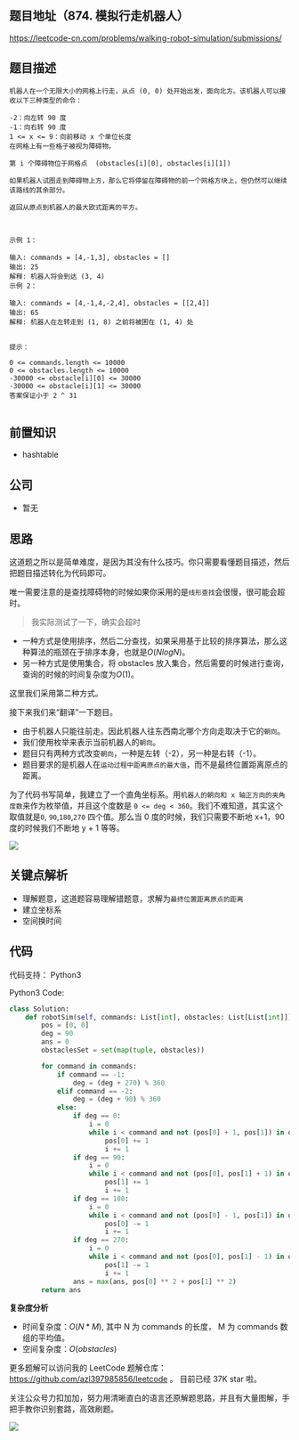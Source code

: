 ## 题目地址（874. 模拟行走机器人）

https://leetcode-cn.com/problems/walking-robot-simulation/submissions/

## 题目描述

```
机器人在一个无限大小的网格上行走，从点 (0, 0) 处开始出发，面向北方。该机器人可以接收以下三种类型的命令：

-2：向左转 90 度
-1：向右转 90 度
1 <= x <= 9：向前移动 x 个单位长度
在网格上有一些格子被视为障碍物。

第 i 个障碍物位于网格点  (obstacles[i][0], obstacles[i][1])

如果机器人试图走到障碍物上方，那么它将停留在障碍物的前一个网格方块上，但仍然可以继续该路线的其余部分。

返回从原点到机器人的最大欧式距离的平方。

 

示例 1：

输入: commands = [4,-1,3], obstacles = []
输出: 25
解释: 机器人将会到达 (3, 4)
示例 2：

输入: commands = [4,-1,4,-2,4], obstacles = [[2,4]]
输出: 65
解释: 机器人在左转走到 (1, 8) 之前将被困在 (1, 4) 处
 

提示：

0 <= commands.length <= 10000
0 <= obstacles.length <= 10000
-30000 <= obstacle[i][0] <= 30000
-30000 <= obstacle[i][1] <= 30000
答案保证小于 2 ^ 31


```

## 前置知识

- hashtable

## 公司

- 暂无

## 思路

这道题之所以是简单难度，是因为其没有什么技巧。你只需要看懂题目描述，然后把题目描述转化为代码即可。

唯一需要注意的是查找障碍物的时候如果你采用的是`线形查找`会很慢，很可能会超时。

> 我实际测试了一下，确实会超时

- 一种方式是使用排序，然后二分查找，如果采用基于比较的排序算法，那么这种算法的瓶颈在于排序本身，也就是$O(NlogN)$。
- 另一种方式是使用集合，将 obstacles 放入集合，然后需要的时候进行查询，查询的时候的时间复杂度为$O(1)$。

这里我们采用第二种方式。

接下来我们来“翻译”一下题目。

- 由于机器人只能往前走。因此机器人往东西南北哪个方向走取决于它的`朝向`。
- 我们使用枚举来表示当前机器人的`朝向`。
- 题目只有两种方式改变`朝向`，一种是左转（-2），另一种是右转（-1）。
- 题目要求的是机器人在`运动过程中距离原点的最大值`，而不是最终位置距离原点的距离。

为了代码书写简单，我建立了一个直角坐标系。用`机器人的朝向和 x 轴正方向的夹角度数`来作为枚举值，并且这个度数是 `0 <= deg < 360`。我们不难知道，其实这个取值就是`0`, `90`,`180`,`270` 四个值。那么当 0 度的时候，我们只需要不断地 x+1，90 度的时候我们不断地 y + 1 等等。

![](https://p.ipic.vip/gyi1zg.jpg)

## 关键点解析

- 理解题意，这道题容易理解错题意，求解为`最终位置距离原点的距离`
- 建立坐标系
- 空间换时间

## 代码

代码支持： Python3

Python3 Code:

```python
class Solution:
    def robotSim(self, commands: List[int], obstacles: List[List[int]]) -> int:
        pos = [0, 0]
        deg = 90
        ans = 0
        obstaclesSet = set(map(tuple, obstacles))

        for command in commands:
            if command == -1:
                deg = (deg + 270) % 360
            elif command == -2:
                deg = (deg + 90) % 360
            else:
                if deg == 0:
                    i = 0
                    while i < command and not (pos[0] + 1, pos[1]) in obstaclesSet:
                        pos[0] += 1
                        i += 1
                if deg == 90:
                    i = 0
                    while i < command and not (pos[0], pos[1] + 1) in obstaclesSet:
                        pos[1] += 1
                        i += 1
                if deg == 180:
                    i = 0
                    while i < command and not (pos[0] - 1, pos[1]) in obstaclesSet:
                        pos[0] -= 1
                        i += 1
                if deg == 270:
                    i = 0
                    while i < command and not (pos[0], pos[1] - 1) in obstaclesSet:
                        pos[1] -= 1
                        i += 1
                ans = max(ans, pos[0] ** 2 + pos[1] ** 2)
        return ans
```

**复杂度分析**

- 时间复杂度：$O(N * M)$, 其中 N 为 commands 的长度， M 为 commands 数组的平均值。
- 空间复杂度：$O(obstacles)$

更多题解可以访问我的 LeetCode 题解仓库：https://github.com/azl397985856/leetcode 。 目前已经 37K star 啦。

关注公众号力扣加加，努力用清晰直白的语言还原解题思路，并且有大量图解，手把手教你识别套路，高效刷题。

![](https://p.ipic.vip/px0kxt.jpg)
